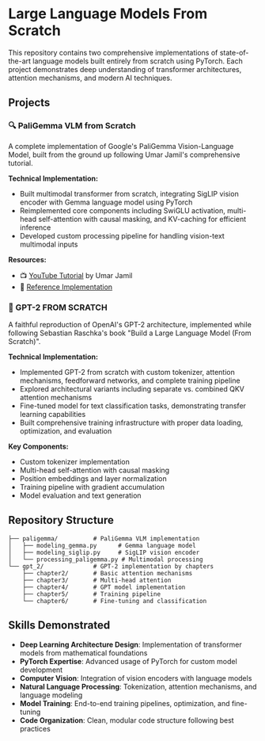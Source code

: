# Large Language Models From Scratch

This repository contains two comprehensive implementations of state-of-the-art language models built entirely from scratch using PyTorch. Each project demonstrates deep understanding of transformer architectures, attention mechanisms, and modern AI techniques.

## Projects

### 🔍 PaliGemma VLM from Scratch

A complete implementation of Google's PaliGemma Vision-Language Model, built from the ground up following Umar Jamil's comprehensive tutorial.

**Technical Implementation:**
- Built multimodal transformer from scratch, integrating SigLIP vision encoder with Gemma language model using PyTorch
- Reimplemented core components including SwiGLU activation, multi-head self-attention with causal masking, and KV-caching for efficient inference
- Developed custom processing pipeline for handling vision-text multimodal inputs

**Resources:**
- 📺 [YouTube Tutorial](https://www.youtube.com/watch?v=vAmKB7iPkWw) by Umar Jamil
- 🔗 [Reference Implementation](https://github.com/hkproj/pytorch-paligemma)

### 🤖 GPT-2 FROM SCRATCH

A faithful reproduction of OpenAI's GPT-2 architecture, implemented while following Sebastian Raschka's book "Build a Large Language Model (From Scratch)".

**Technical Implementation:**
- Implemented GPT-2 from scratch with custom tokenizer, attention mechanisms, feedforward networks, and complete training pipeline
- Explored architectural variants including separate vs. combined QKV attention mechanisms
- Fine-tuned model for text classification tasks, demonstrating transfer learning capabilities
- Built comprehensive training infrastructure with proper data loading, optimization, and evaluation

**Key Components:**
- Custom tokenizer implementation
- Multi-head self-attention with causal masking
- Position embeddings and layer normalization
- Training pipeline with gradient accumulation
- Model evaluation and text generation

## Repository Structure

```
├── paligemma/          # PaliGemma VLM implementation
│   ├── modeling_gemma.py      # Gemma language model
│   ├── modeling_siglip.py     # SigLIP vision encoder
│   └── processing_paligemma.py # Multimodal processing
└── gpt_2/              # GPT-2 implementation by chapters
    ├── chapter2/       # Basic attention mechanisms
    ├── chapter3/       # Multi-head attention
    ├── chapter4/       # GPT model implementation
    ├── chapter5/       # Training pipeline
    └── chapter6/       # Fine-tuning and classification
```

## Skills Demonstrated

- **Deep Learning Architecture Design**: Implementation of transformer models from mathematical foundations
- **PyTorch Expertise**: Advanced usage of PyTorch for custom model development
- **Computer Vision**: Integration of vision encoders with language models
- **Natural Language Processing**: Tokenization, attention mechanisms, and language modeling
- **Model Training**: End-to-end training pipelines, optimization, and fine-tuning
- **Code Organization**: Clean, modular code structure following best practices
